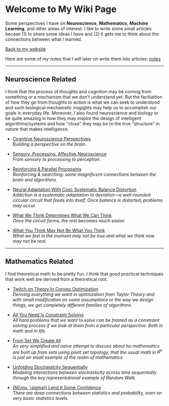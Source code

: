 <script id="MathJax-script" async src="https://cdn.jsdelivr.net/npm/mathjax@3/es5/tex-mml-chtml.js"></script>

# Welcome to My Wiki Page
Some perspectives I have on **Neuroscience**, **Mathematics**, **Machine Learning**, and other areas of interest. I like to write some small articles becase (1) to share some ideas I have and (2) it gets me to think about the connections between what I learned.

[Back to my website](https://kbian.org/)

Here are some of my notes that I will later on write them into articles: [notes](literature/notes.md)

---

## Neuroscience Related

I think that the process of thoughts and cognition may be coming from something or a mechanism that we don't understand yet. But the faciliattion of how they go from thoughts to action is what we can seek to understood and such biological mechanistic insgights may help us to accomplish our goals in everyday life. Moreover, I also found neuroscience and biology to be quite amazing in how they may inspire the design of intelligent algorithms/systems and how "close" they may be to the true "structure" in nature that makes intelligence.

- [Cognitive Neuroscience Perspectives](articles/neuroscience/cognitive_brain.md)  
  *Building a perspective on the brain.*

- [Sensory, Processing, Affective Neuroscience](articles/neuroscience/affective_neuroscience.md)  
  *From sensory to processing to perception.*

- [Reinforcing & Parallel Processing](articles/neuroscience/parralel_reinforcing.md)  
  *Reinforcing & searching: some magnificent connections between the brain and algorithms.*

- [Neural Adaptation With Cost: Systematic Balance Distortion](articles/neuroscience/systematic_deviation.md)  
  *Addiction is a systematic adaptation to deviation—a well-rounded circular circuit that feeds into itself. Once balance is distorted, problems may occur.*

- [What We Think Determines What We Can Think](articles/neuroscience/dev_neurobio.md)  
  *Once the circuit forms, the rest becomes much easier.*

- [What You Think May Not Be What You Think](articles/neuroscience/out_of_helplessness.md)     
  *What we feel in the moment may not be true and what we think now may not be real.*

---

## Mathematics Related

I find theoretical math to be pretty fun. I think that good practical techniques that work well are derived from a theoretical root.

- [Twitch on Theory In Convex Optimization](articles/mathamatics/optimization.md)   
  *Deriving everything we want in optimization from Taylor Theory and with small modification on some assumptions or the way we design things, we get completely different families of algorithms.*

- [All You Need Is Constraint Solving](articles/mathamatics/constraint.md)    
  *All hard problems that we want to solve can be framed as a constraint solving process if we look at them from a particular perspective. Both in math and in life.*

- [From Set We Create All](articles/mathematics/point_set_topology.md)  
  *An very simplified and naive attempt to discuss about ho mathematics are built up from sets using point set topology, that the usual math in $R^n$ is just an small example of the realm of mathematics*

- [Unfolding Stochasticity Sequentially](articles/mathamatics/stochastic.md)  
  *Modeling interactions between stochasticity across time sequentially through the key representational example of Random Walk.*

- [\(N(\mu, \sigma)\) Lend It Some Confidence](articles/mathamatics/confidence.md)  
  *There are deep connections between statistics and probability, even on very basic statistics levels.*